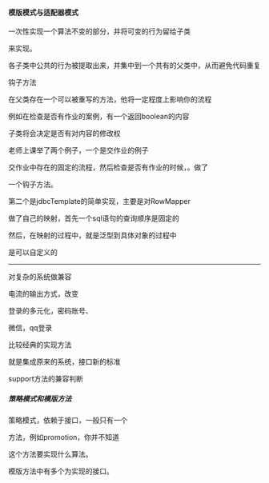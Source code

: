 #### 模版模式与适配器模式

一次性实现一个算法不变的部分，并将可变的行为留给子类

来实现。

各子类中公共的行为被提取出来，并集中到一个共有的父类中，从而避免代码重复



钩子方法

在父类存在一个可以被重写的方法，他将一定程度上影响你的流程

例如在检查是否有作业的案例，有一个返回boolean的内容

子类将会决定是否有对内容的修改权

老师上课举了两个例子，一个是交作业的例子

交作业中存在的固定的流程，然后检查是否有作业的时候，。做了

一个钩子方法。

第二个是jdbcTemplate的简单实现，主要是对RowMapper<T>

做了自己的映射，首先一个sql语句的查询顺序是固定的

然后，在映射的过程中，就是泛型到具体对象的过程中

是可以自定义的



----

对复杂的系统做兼容

电流的输出方式，改变

登录的多元化，密码账号、

微信，qq登录

比较经典的实现方法

就是集成原来的系统，接口新的标准

support方法的兼容判断

##### 策略模式和模版方法

策略模式，依赖于接口，一般只有一个

方法，例如promotion，你并不知道

这个方法要实现什么算法。



模版方法中有多个为实现的接口。